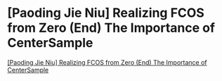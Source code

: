 # [Paoding Jie Niu] Realizing FCOS from Zero (End) The Importance of CenterSample
[[Paoding Jie Niu] Realizing FCOS from Zero (End) The Importance of CenterSample](https://aiwithcloud.com/2022/09/19/paoding_jie_niu_realizing_fcos_from_zero_end_the_importance_of_centersample/)